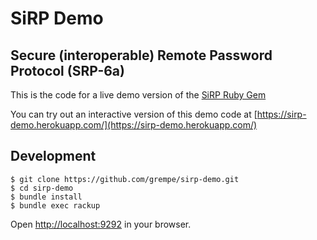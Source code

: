 # SiRP Demo

## Secure (interoperable) Remote Password Protocol (SRP-6a)

This is the code for a live demo version of the [SiRP Ruby Gem](https://github.com/grempe/sirp)

You can try out an interactive version of this demo code at [https://sirp-demo.herokuapp.com/](https://sirp-demo.herokuapp.com/)

## Development

```
$ git clone https://github.com/grempe/sirp-demo.git
$ cd sirp-demo
$ bundle install
$ bundle exec rackup
```
Open [http://localhost:9292](http://localhost:9292) in your browser.
